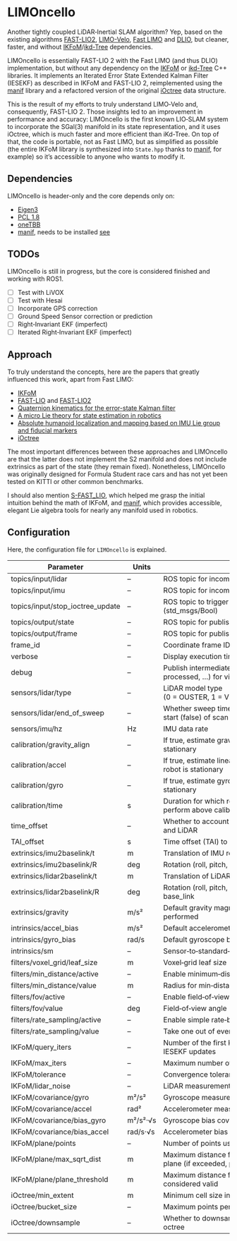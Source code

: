 # LIMOncello

Another tightly coupled LiDAR‑Inertial SLAM algorithm? Yep, based on the existing algorithms
[FAST-LIO2](https://github.com/hku-mars/FAST_LIO), [LIMO-Velo](https://github.com/Huguet57/LIMO-Velo),
[Fast LIMO](https://github.com/fetty31/fast_LIMO) and
[DLIO](https://github.com/vectr-ucla/direct_lidar_inertial_odometry), but cleaner, faster, and
without [IKFoM](https://github.com/hku-mars/IKFoM)/[ikd-Tree](https://github.com/hku-mars/ikd-Tree)
dependencies.

LIMOncello is essentially FAST-LIO 2 with the Fast LIMO (and thus DLIO) implementation, but
without any dependency on the [IKFoM](https://github.com/hku-mars/IKFoM) or
[ikd-Tree](https://github.com/hku-mars/ikd-Tree) C++ libraries. It implements an Iterated Error
State Extended Kalman Filter (IESEKF) as described in IKFoM and FAST-LIO 2, reimplemented using
the [manif](https://github.com/artivis/manif) library and a refactored version of the original
[iOctree](https://github.com/zhujun3753/i-octree) data structure.

This is the result of my efforts to truly understand LIMO‑Velo and, consequently, FAST-LIO 2.
Those insights led to an improvement in performance and accuracy: LIMOncello is the first known
LIO‑SLAM system to incorporate the SGal(3) manifold in its state representation, and it uses
iOctree, which is much faster and more efficient than iKd-Tree. On top of that, the code is
portable, not as Fast LIMO, but as simplified as possible (the entire IKFoM library is
synthesized into `State.hpp` thanks to [manif](https://github.com/artivis/manif), for example)
so it’s accessible to anyone who wants to modify it.

## Dependencies

LIMOncello is header-only and the core depends only on:
- [Eigen3](https://eigen.tuxfamily.org/index.php?title=Main_Page)
- [PCL 1.8](https://pointclouds.org/)
- [oneTBB](https://github.com/uxlfoundation/oneTBB)
- [manif](https://github.com/artivis/manif), needs to be installed [see](https://artivis.github.io/manif/tutorial/cpp/) 
## TODOs

LIMOncello is still in progress, but the core is considered finished and working with ROS1.

- [ ] Test with LiVOX
- [ ] Test with Hesai
- [ ] Incorporate GPS correction
- [ ] Ground Speed Sensor correction or prediction
- [ ] Right‑Invariant EKF (imperfect)
- [ ] Iterated Right‑Invariant EKF (imperfect)

## Approach

To truly understand the concepts, here are the papers that greatly influenced this work, apart
from Fast LIMO:
- [IKFoM](https://arxiv.org/abs/2102.03804)
- [FAST-LIO](https://arxiv.org/abs/2010.08196) and [FAST-LIO2](https://arxiv.org/abs/2107.06829)
- [Quaternion kinematics for the error-state Kalman filter](https://arxiv.org/abs/1711.02508)
- [A micro Lie theory for state estimation in robotics](https://arxiv.org/abs/1812.01537)
- [Absolute humanoid localization and mapping based on IMU Lie group and fiducial markers](https://digital.csic.es/handle/10261/206456)
- [iOctree](https://arxiv.org/pdf/2309.08315)

The most important differences between these approaches and LIMOncello are that the latter does
not implement the S2 manifold and does not include extrinsics as part of the state (they remain
fixed). Nonetheless, LIMOncello was originally designed for Formula Student race cars and has not
yet been tested on KITTI or other common benchmarks.

I should also mention [S-FAST_LIO](https://github.com/zlwang7/S-FAST_LIO), which helped me grasp
the initial intuition behind the math of IKFoM, and [manif](https://github.com/artivis/manif),
which provides accessible, elegant Lie algebra tools for nearly any manifold used in robotics.



## Configuration

Here, the configuration file for `LIMOncello` is explained.

| Parameter                        | Units    | Summary                                                                               |
|----------------------------------|----------|---------------------------------------------------------------------------------------|
| topics/input/lidar               | –        | ROS topic for incoming LiDAR point cloud                                              |
| topics/input/imu                 | –        | ROS topic for incoming IMU data                                                       |
| topics/input/stop_ioctree_update | –        | ROS topic to trigger stopping of the iOctree updates (std_msgs/Bool)                  |
| topics/output/state              | –        | ROS topic for published state estimates                                               |
| topics/output/frame              | –        | ROS topic for published full point cloud frame                                        |
| frame_id                         | –        | Coordinate frame ID used for all published data                                       |
| verbose                          | –        | Display execution time board                                                          |
| debug                            | –        | Publish intermediate point‑clouds (deskewed, processed, …) for visualization          |
| sensors/lidar/type               | –        | LiDAR model type (0 = OUSTER, 1 = VELODYNE, 2 = HESAI, 3 = LIVOX)                     |
| sensors/lidar/end_of_sweep       | –        | Whether sweep timestamp refers to end (true) or start (false) of scan                 |
| sensors/imu/hz                   | Hz       | IMU data rate                                                                         |
| calibration/gravity_align        | –        | If true, estimate gravity vector while robot is stationary                            |
| calibration/accel                | –        | If true, estimate linear accelerometer bias while robot is stationary                 |
| calibration/gyro                 | –        | If true, estimate gyroscope bias while robot is stationary                            |
| calibration/time                 | s        | Duration for which robot must remain stationary to perform above calibrations         |
| time_offset                      | –        | Whether to account for sync offset between IMU and LiDAR                              |
| TAI_offset                       | s        | Time offset (TAI) to apply to point cloud timestamps                                  |
| extrinsics/imu2baselink/t        | m        | Translation of IMU relative to base_link                                              |
| extrinsics/imu2baselink/R        | deg      | Rotation (roll, pitch, yaw) of IMU relative to base_link                              |
| extrinsics/lidar2baselink/t      | m        | Translation of LiDAR relative to base_link                                            |
| extrinsics/lidar2baselink/R      | deg      | Rotation (roll, pitch, yaw) of LiDAR relative to base_link                            |
| extrinsics/gravity               | m/s²     | Default gravity magnitude if no gravity calibration is performed                      |
| intrinsics/accel_bias            | m/s²     | Default accelerometer bias vector                                                     |
| intrinsics/gyro_bias             | rad/s    | Default gyroscope bias vector                                                         |
| intrinsics/sm                    | –        | Sensor‑to‑standard‑axis mapping matrix                                                |
| filters/voxel_grid/leaf_size     | m        | Voxel‑grid leaf size                                                                  |
| filters/min_distance/active      | –        | Enable minimum‑distance (sphere) crop                                                 |
| filters/min_distance/value       | m        | Radius for min‑distance crop                                                          |
| filters/fov/active               | –        | Enable field‑of‑view crop                                                             |
| filters/fov/value                | deg      | Field‑of‑view angle                                                                   |
| filters/rate_sampling/active     | –        | Enable simple rate‑based downsampling                                                 |
| filters/rate_sampling/value      | –        | Take one out of every *value* points                                                  |
| IKFoM/query_iters                | –        | Number of the first KNN‑map queries among all IESEKF updates                          |
| IKFoM/max_iters                  | –        | Maximum number of IESEKF updates                                                      |
| IKFoM/tolerance                  | –        | Convergence tolerance for IESEKF                                                      |
| IKFoM/lidar_noise                | –        | LiDAR measurement noise parameter                                                     |
| IKFoM/covariance/gyro            | m²/s²    | Gyroscope measurement covariance                                                      |
| IKFoM/covariance/accel           | rad²     | Accelerometer measurement covariance                                                  |
| IKFoM/covariance/bias_gyro       | m²/s²·√s | Gyroscope bias covariance                                                             |
| IKFoM/covariance/bias_accel      | rad/s·√s | Accelerometer bias covariance                                                         |
| IKFoM/plane/points               | –        | Number of points used to fit each plane feature                                       |
| IKFoM/plane/max_sqrt_dist        | m        | Maximum distance from query to any point in the plane (if exceeded, plane is invalid) |
| IKFoM/plane/plane_threshold      | m        | Maximum distance from any point to its plane to be considered valid                   |
| iOctree/min_extent               | m        | Minimum cell size in octree                                                           |
| iOctree/bucket_size              | –        | Maximum points per octree leaf                                                        |
| iOctree/downsample               | –        | Whether to downsample when inserting into the octree                                  |
